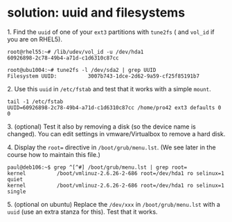 # solution: uuid and filesystems

1\. Find the `uuid` of one of your `ext3` partitions with `tune2fs` (
and `vol_id` if you are on RHEL5).

    root@rhel55:~# /lib/udev/vol_id -u /dev/hda1
    60926898-2c78-49b4-a71d-c1d6310c87cc

    root@ubu1004:~# tune2fs -l /dev/sda2 | grep UUID
    Filesystem UUID:          3007b743-1dce-2d62-9a59-cf25f85191b7

2\. Use this `uuid` in `/etc/fstab` and test that it works with a simple
`mount`.

    tail -1 /etc/fstab
    UUID=60926898-2c78-49b4-a71d-c1d6310c87cc /home/pro42 ext3 defaults 0 0

3\. (optional) Test it also by removing a disk (so the device name is
changed). You can edit settings in vmware/Virtualbox to remove a hard
disk.

4\. Display the `root=` directive in `/boot/grub/menu.lst`. (We see
later in the course how to maintain this file.)

    paul@deb106:~$ grep ^[^#] /boot/grub/menu.lst | grep root=
    kernel          /boot/vmlinuz-2.6.26-2-686 root=/dev/hda1 ro selinux=1 quiet
    kernel          /boot/vmlinuz-2.6.26-2-686 root=/dev/hda1 ro selinux=1 single

5\. (optional on ubuntu) Replace the `/dev/xxx` in `/boot/grub/menu.lst`
with a `uuid` (use an extra stanza for this). Test that it works.
